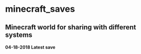 # minecraft_saves
## Minecraft world for sharing with different systems
#### 04-18-2018 Latest save

